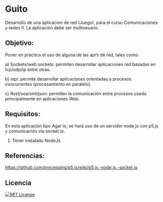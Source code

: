 # Guito
Desarrollo de una aplicacion de red (Juego), para el curso Comunicaciones y redes II. La aplicación debe ser multiusuario.

## Objetivo:

Poner en práctica el uso de alguna de las api’s de red, tales como: 

a) Sockets/web sockets: permiten desarrollar aplicaciones red basadas en tcp/udp/ip entre otras.

b) mpi: permite desarrollar aplicaciones orientadas a procesos concurrentes (procesamiento en paralelo).

c) Rest/soa/xml/json: permiten la comunicación entre procesos usado principalmente en aplicaciones Web.

## Requisitos:

En esta aplicación tipo Agar io, se hará uso de un servidor node.js con p5.js y comunicación vía socket.io.

1) Tener instalado NodeJs

## Referencias:

https://github.com/processing/p5.js/wiki/p5.js,-node.js,-socket.io

## Licencia

[![MIT License](https://img.shields.io/badge/license-MIT-a12537.svg  "MIT License")](/LICENSE.md)
